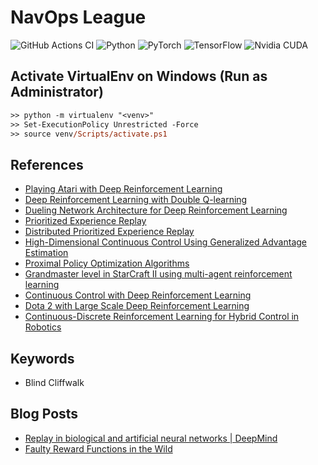 # NavOps League

![GitHub Actions CI](https://github.com/rapsealk/navops_league/workflows/Lint/badge.svg)
![Python](https://img.shields.io/badge/Python-3.8-blue.svg?logo=python)
![PyTorch](https://img.shields.io/badge/PyTorch-1.8.1-blue.svg?logo=pytorch)
![TensorFlow](https://img.shields.io/badge/TensorFlow-2.4.1-orange.svg?logo=tensorflow)
![Nvidia CUDA](https://img.shields.io/badge/CUDA-11.2-green.svg?logo=nvidia)

## Activate VirtualEnv on Windows (Run as Administrator)
```ps
>> python -m virtualenv "<venv>"
>> Set-ExecutionPolicy Unrestricted -Force
>> source venv/Scripts/activate.ps1
```

## References
* [Playing Atari with Deep Reinforcement Learning](https://arxiv.org/abs/1312.5602)
* [Deep Reinforcement Learning with Double Q-learning](https://arxiv.org/abs/1509.06461)
* [Dueling Network Architecture for Deep Reinforcement Learning](https://arxiv.org/abs/1511.06581.pdf)
* [Prioritized Experience Replay](https://arxiv.org/abs/1511.05952)
* [Distributed Prioritized Experience Replay](https://arxiv.org/abs/1803.00933)
* [High-Dimensional Continuous Control Using Generalized Advantage Estimation](https://arxiv.org/abs/1506.02438)
* [Proximal Policy Optimization Algorithms](https://arxiv.org/abs/1707.06347)
* [Grandmaster level in StarCraft II using multi-agent reinforcement learning](https://www.nature.com/articles/s41586-019-1724-z)
* [Continuous Control with Deep Reinforcement Learning](https://arxiv.org/pdf/1509.02971.pdf)
* [Dota 2 with Large Scale Deep Reinforcement Learning](https://arxiv.org/abs/1912.06680)
* [Continuous-Discrete Reinforcement Learning for Hybrid Control in Robotics](https://arxiv.org/abs/2001.00449)

## Keywords
* Blind Cliffwalk

## Blog Posts
* [Replay in biological and artificial neural networks | DeepMind](https://www.deepmind.com/blog/article/replay-in-biological-and-artificial-neural-networks)
* [Faulty Reward Functions in the Wild](https://openai.com/blog/faulty-reward-functions/)